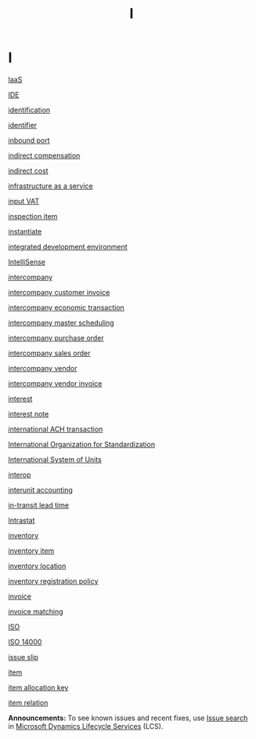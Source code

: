 ﻿---
title: I
TOCTitle: I
ms:assetid: DynamicsAXGlossary.I
ms:mtpsurl: https://technet.microsoft.com/en-us/library/dynamicsaxglossary.i(v=AX.60)
ms:contentKeyID: 36058007
ms.date: 08/25/2014
mtps_version: v=AX.60
---

# I

[IaaS](iaas.md)

[IDE](ide.md)

[identification](identification.md)

[identifier](identifier.md)

[inbound port](inbound-port.md)

[indirect compensation](indirect-compensation.md)

[indirect cost](indirect-cost.md)

[infrastructure as a service](infrastructure-as-a-service.md)

[input VAT](input-vat.md)

[inspection item](inspection-item.md)

[instantiate](instantiate.md)

[integrated development environment](integrated-development-environment.md)

[IntelliSense](intellisense.md)

[intercompany](intercompany.md)

[intercompany customer invoice](intercompany-customer-invoice.md)

[intercompany economic transaction](intercompany-economic-transaction.md)

[intercompany master scheduling](intercompany-master-scheduling.md)

[intercompany purchase order](intercompany-purchase-order.md)

[intercompany sales order](intercompany-sales-order.md)

[intercompany vendor](intercompany-vendor.md)

[intercompany vendor invoice](intercompany-vendor-invoice.md)

[interest](interest.md)

[interest note](interest-note.md)

[international ACH transaction](international-ach-transaction.md)

[International Organization for Standardization](international-organization-for-standardization.md)

[International System of Units](international-system-of-units.md)

[interop](interop.md)

[interunit accounting](interunit-accounting.md)

[in-transit lead time](in-transit-lead-time.md)

[Intrastat](intrastat.md)

[inventory](inventory.md)

[inventory item](inventory-item.md)

[inventory location](inventory-location.md)

[inventory registration policy](inventory-registration-policy.md)

[invoice](invoice.md)

[invoice matching](invoice-matching.md)

[ISO](iso.md)

[ISO 14000](iso-14000.md)

[issue slip](issue-slip.md)

[item](item.md)

[item allocation key](item-allocation-key.md)

[item relation](item-relation.md)

  
**Announcements:** To see known issues and recent fixes, use [Issue search](http://go.microsoft.com/fwlink/?linkid=389258) in [Microsoft Dynamics Lifecycle Services](http://go.microsoft.com/fwlink/?linkid=306505) (LCS).

